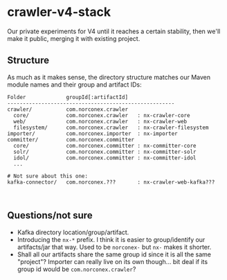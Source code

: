 # crawler-v4-stack

Our private experiments for V4 until it reaches a certain stability, 
then we'll make it public, merging it with existing project.

## Structure

As much as it makes sense, the directory structure matches our Maven
module names and their group and artifact IDs:

```
Folder             groupId[:artifactId]
------------------------------------------------------
crawler/           com.norconex.crawler
  core/            com.norconex.crawler   : nx-crawler-core
  web/             com.norconex.crawler   : nx-crawler-web
  filesystem/      com.norconex.crawler   : nx-crawler-filesystem
importer/          com.norconex.importer  : nx-importer
committer/         com.norconex.committer
  core/            com.norconex.committer : nx-committer-core
  solr/            com.norconex.committer : nx-committer-solr
  idol/            com.norconex.committer : nx-committer-idol
  ...
  
# Not sure about this one:
kafka-connector/   com.norconex.???       : nx-crawler-web-kafka???

  
```

## Questions/not sure

* Kafka directory location/group/artifact.
* Introducing the `nx-*` prefix.  I think it is easier to group/identify our 
  artifacts/jar that way.  Used to be `norconex-` but `nx-` makes it shorter.
* Shall all our artifacts share the same group id since it is all the same
  "project"?  Importer can really live on its own though... bit deal
  if its group id would be `com.norconex.crawler`?

